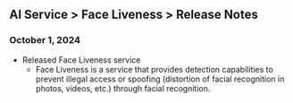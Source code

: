 ## AI Service > Face Liveness > Release Notes

### October 1, 2024

* Released Face Liveness service
    * Face Liveness is a service that provides detection capabilities to prevent illegal access or spoofing (distortion of facial recognition in photos, videos, etc.) through facial recognition.
